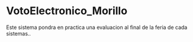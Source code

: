 # VotoElectronico_Morillo
Este sistema pondra en practica una evaluacion al final de la feria de cada sistemas..
